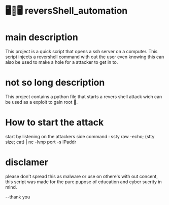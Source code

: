 # 🖥🔄🖥 reversShell_automation

# main description

This project is a quick script that opens a ssh server on a computer.
This script injects a revershell command with out the user even knowing this can also be used to make
a hole for a attacker to get in to. 

# not so long description 
This project contains a python file that starts a revers shell attack wich can be used as a
exploit to gain root 🌳.

# How to start the attack
start by listening on the attackers side 
command : ssty raw -echo; (stty size; cat) | nc -lvnp port -s IPaddr

# disclamer
please don't spread this as malware or use on othere's with out concent,
this script was made for the pure pupose of education and cyber sucrity in mind.

--thank you
